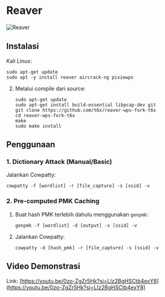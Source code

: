 # Reaver

![Reaver](https://github.com/fixploit03/Pentest-WiFi/blob/main/tools/reaver/img/reaver.jpg)

## Instalasi

Kali Linux:

```
sudo apt-get update
sudo apt -y install reaver aircrack-ng pixiewps
```

2. Melalui compile dari source:
   
   ```
   sudo apt-get update
   sudo apt-get install build-essential libpcap-dev git
   git clone https://github.com/t6x/reaver-wps-fork-t6x
   cd reaver-wps-fork-t6x
   make
   sudo make install
   ```

## Penggunaan

### 1. Dictionary Attack (Manual/Basic)

Jalankan Cowpatty:

```
cowpatty -f [wordlist] -r [file_capture] -s [ssid] -v
```

### 2. Pre-computed PMK Caching

1. Buat hash PMK terlebih dahulu menggunakan `genpmk`:

   ```
   genpmk -f [wordlist] -d [output] -s [ssid] -v
   ```
2. Jalankan Cowpatty:

   ```
   cowpatty -d [hash_pmk] -r [file_capture] -s [ssid] -v
   ```

## Video Demonstrasi

Link: [https://youtu.be/0zo-ZgZr5Hk?si=LIz2BgHSCtb4exY8](https://youtu.be/0zo-ZgZr5Hk?si=LIz2BgHSCtb4exY8)
